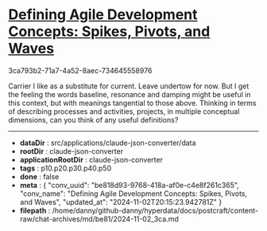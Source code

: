 # [Defining Agile Development Concepts: Spikes, Pivots, and Waves](https://claude.ai/chat/be818d93-9768-418a-af0e-c4e8f261c365)

3ca793b2-71a7-4a52-8aec-734645558976

Carrier I like as a substitute for current. Leave undertow for now. But I get the feeling the words baseline, resonance and damping might be useful in this context, but with meanings tangential to those above. Thinking in terms of describing processes and activities, projects, in multiple conceptual dimensions, can you think of any useful definitions?

---

* **dataDir** : src/applications/claude-json-converter/data
* **rootDir** : claude-json-converter
* **applicationRootDir** : claude-json-converter
* **tags** : p10.p20.p30.p40.p50
* **done** : false
* **meta** : {
  "conv_uuid": "be818d93-9768-418a-af0e-c4e8f261c365",
  "conv_name": "Defining Agile Development Concepts: Spikes, Pivots, and Waves",
  "updated_at": "2024-11-02T20:15:23.942781Z"
}
* **filepath** : /home/danny/github-danny/hyperdata/docs/postcraft/content-raw/chat-archives/md/be81/2024-11-02_3ca.md